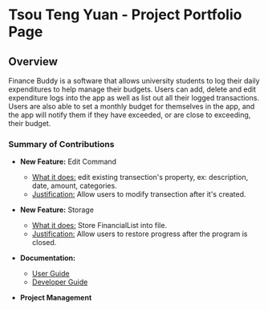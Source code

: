 # Tsou Teng Yuan - Project Portfolio Page

## Overview

Finance Buddy is a software that allows university students to log their daily expenditures to help manage their
budgets. Users can add, delete and edit expenditure logs into the app as well as list out all their logged 
transactions. Users are also able to set a monthly budget for themselves in the app, and the app will notify them if
they have exceeded, or are close to exceeding, their budget.

### Summary of Contributions

- **New Feature:** Edit Command
  - <ins>What it does:</ins> edit existing transection's property, ex: description, date, amount, categories.
  - <ins>Justification:</ins> Allow users to modify transection after it's created.

- **New Feature:** Storage
  - <ins>What it does:</ins> Store FinancialList into file.
  - <ins>Justification:</ins> Allow users to restore progress after the program is closed.


- **Documentation:** 
  - <ins>User Guide</ins>
  - <ins>Developer Guide</ins>
    

- **Project Management**
